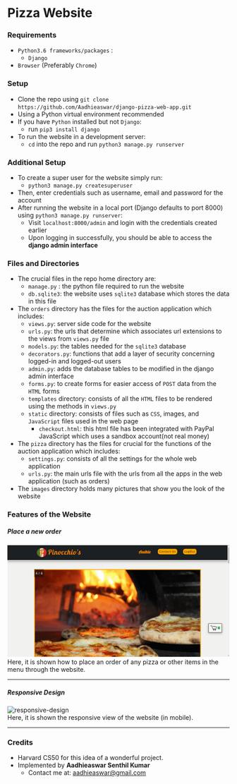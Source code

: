 # Pizza Website

### Requirements
- `Python3.6 frameworks/packages` :
  - `Django`
- `Browser` (Preferably `Chrome`)

### Setup
- Clone the repo using `git clone https://github.com/Aadhieaswar/django-pizza-web-app.git`
- Using a Python virtual environment recommended
- If you have `Python` installed but not `Django`:
  - run `pip3 install django`
- To run the website in a development server:
  - `cd` into the repo and run `python3 manage.py runserver`

### Additional Setup
- To create a super user for the website simply run:
  - `python3 manage.py createsuperuser`
- Then, enter credentials such as username, email and password for the account
- After running the website in a local port (Django defaults to port 8000) using `python3 manage.py runserver`:
  - Visit `localhost:8000/admin` and login with the credentials created earlier
  - Upon logging in successfully, you should be able to access the __django admin interface__

### Files and Directories
- The crucial files in the repo home directory are:
  - `manage.py` : the python file required to run the website
  - `db.sqlite3`: the website uses `sqlite3` database which stores the data in this file
- The `orders` directory has the files for the auction application which includes:
  - `views.py`: server side code for the website
  - `urls.py`: the urls that determine which associates url extensions to the views from `views.py` file
  - `models.py`: the tables needed for the `sqlite3` database
  - `decorators.py`: functions that add a layer of security concerning logged-in and logged-out users
  - `admin.py`: adds the database tables to be modified in the django admin interface
  - `forms.py`: to create forms for easier access of `POST` data from the `HTML` forms
  - `templates` directory: consists of all the `HTML` files to be rendered using the methods in `views.py`
  - `static` directory: consists of files such as `CSS`, images, and `JavaScript` files used in the web page
    - `checkout.html`: this html file has been integrated with PayPal JavaScript which uses a sandbox account(not real money)
- The `pizza` directory has the files for crucial for the functions of the auction application which includes:
  - `settings.py`: consists of all the settings for the whole web application
  - `urls.py`: the main urls file with the urls from all the apps in the web application (such as orders)
- The `images` directory holds many pictures that show you the look of the website

### Features of the Website
##### Place a new order
  ![place-pizza-order](./images/make-order.gif)
  <br>
Here, it is shown how to place an order of any pizza or other items in the menu through the website.
  <hr>

##### Responsive Design
  ![responsive-design](./images/responsive-design.gif)
  <br>
Here, it is shown the responsive view of the website (in mobile).
  <hr>

### Credits
- Harvard CS50 for this idea of a wonderful project.
- Implemented by __Aadhieaswar Senthil Kumar__
  - Contact me at: <aadhieaswar@gmail.com>
